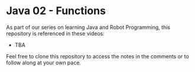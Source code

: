 # Java 02 - Functions

As part of our series on learning Java and Robot Programming, this repository is referenced in these videos:
- TBA

Feel free to clone this repository to access the notes in the comments or to follow along at your own pace.
